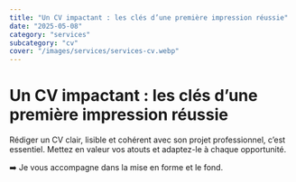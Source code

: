 ```yaml
---
title: "Un CV impactant : les clés d’une première impression réussie"
date: "2025-05-08"
category: "services"
subcategory: "cv"
cover: "/images/services/services-cv.webp"
---
```


# Un CV impactant : les clés d’une première impression réussie

Rédiger un CV clair, lisible et cohérent avec son projet professionnel, c’est essentiel. Mettez en valeur vos atouts et adaptez-le à chaque opportunité.

➡️ Je vous accompagne dans la mise en forme et le fond.
